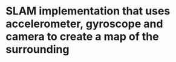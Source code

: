# SLAM implementation that uses accelerometer, gyroscope and camera to create a map of the surrounding